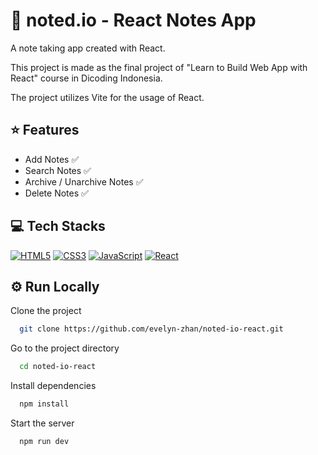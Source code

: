 # 📝 noted.io - React Notes App

A note taking app created with React.

This project is made as the final project of "Learn to Build Web App with React" course in Dicoding Indonesia.

The project utilizes Vite for the usage of React.

## ⭐ Features

- Add Notes ✅
- Search Notes ✅
- Archive / Unarchive Notes ✅
- Delete Notes ✅

## 💻 Tech Stacks

[![HTML5](https://img.shields.io/badge/-HTML5-black?style=for-the-badge&logo=html5)](https://github.com/evelyn-zhan?tab=repositories&language=html)
[![CSS3](https://img.shields.io/badge/-CSS3-black?style=for-the-badge&logo=css3&logoColor=blue)](https://github.com/evelyn-zhan?tab=repositories&language=css)
[![JavaScript](https://img.shields.io/badge/-JavaScript-black?style=for-the-badge&logo=javascript)](https://github.com/evelyn-zhan?tab=repositories&language=javascript)
[![React](https://img.shields.io/badge/-ReactJS-black?style=for-the-badge&logo=react)](https://github.com/evelyn-zhan?tab=repositories&language=javascript)

## ⚙️ Run Locally

Clone the project

```bash
  git clone https://github.com/evelyn-zhan/noted-io-react.git
```

Go to the project directory

```bash
  cd noted-io-react
```

Install dependencies

```bash
  npm install
```

Start the server

```bash
  npm run dev
```
